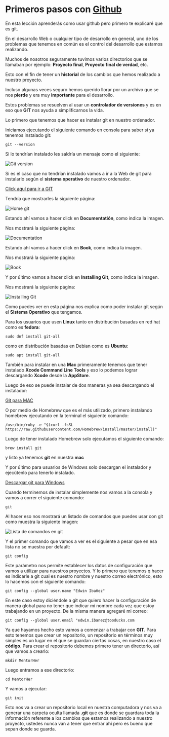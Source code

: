 # Primeros pasos con [Github](https://github.com)

En esta lección aprenderás como usar github pero primero te explicaré que es git.

En el desarrollo Web o cualquier tipo de desarrollo en general, uno de los problemas que tenemos en común es el control del desarrollo que estamos realizando.
 
Muchos de nosotros seguramente tuvimos varios directorios que se llamaban por ejemplo: **Proyecto final**, **Proyecto final de verdad**, etc.

Esto con el fin de tener un **historial** de los cambios que hemos realizado a nuestro proyecto.

Incluso algunas veces seguro hemos querido llorar por un archivo que se nos **pierde** y era muy **importante** para el desarrollo.

Estos problemas se  resuelven al usar un **controlador de versiones** y es en eso que **GIT** nos ayuda a simplificarnos la vida.

Lo primero que tenemos que hacer es instalar git en nuestro ordenador.

Iniciamos ejecutando el siguiente comando en consola para saber si ya tenemos instalado git:

``` git --version ```

Si lo tendrían instalado les saldría un mensaje como el siguiente:

![Git version][git]

[git]: http://i65.tinypic.com/34j2npc.png

Si es el caso que no tendrían instalado vamos a ir a la Web de git para instalarlo según el **sistema operativo** de nuestro ordenador.

[Click aquí para ir a GIT](https://git-scm.com)

Tendría que mostrarles la siguiente página:

![Home git][home]

[home]: http://i68.tinypic.com/2ry21z5.png 

Estando ahí vamos a hacer click en **Documentatión**, como indica la imagen.

Nos mostrará la siguiente página:

![Documentation][doc]

[doc]: http://i68.tinypic.com/2w684sh.png

Estando ahí vamos a hacer click en **Book**, como indica la imagen.

Nos mostrará la siguiente página:

![Book][book]

[book]: http://i65.tinypic.com/2w562k7.png

Y por último vamos a hacer click en **Installing Git**, como indica la imagen.

Nos mostrará la siguiente página:

![Installing Git][Install]

[Install]: http://i64.tinypic.com/2i1l3yt.png

Como puedes ver en esta página nos explica como poder instalar git según el **Sistema Operativo** que tengamos.

Para los usuarios que usen **Linux** tanto en distribución basadas en red hat como es **fedora**:

``` sudo dnf install git-all ```

como en distribución basadas en Debian como es **Ubuntu**:

``` sudo apt install git-all ```

También para instalar en una **Mac** primeramente tenemos que tener instalado **Xcode Command Line Tools** y eso lo podemos lograr descargando **Xcode** desde la **AppStore**.

Luego de eso se puede instalar de dos maneras ya sea descargando el instalador: 

[Git para MAC](https://git-scm.com/download/mac)

O por medio de Homebrew que es el más utilizado, primero instalando homebrew ejecutando en la terminal el siguiente comando:

``` /usr/bin/ruby -e "$(curl -fsSL https://raw.githubusercontent.com/Homebrew/install/master/install)" ```

Luego de tener instalado Homebrew solo ejecutamos el siguiente comando:

``` brew install git ```

y listo ya tenemos **git** en nuestra **mac**

Y por último para usuarios de Windows solo descargan el instalador y ejecútenlo para tenerlo instalado.

[Descargar git para Windows](https://git-scm.com/download/win)

Cuando terminemos de instalar simplemente nos vamos a la consola y vamos a correr el siguiente comando:

``` git ```

Al hacer eso nos mostrará un listado de comandos que puedes usar con git como muestra la siguiente imagen:

![Lista de comandos en git][list]

[list]: http://i64.tinypic.com/b5oehd.png

Y el primer comando que vamos a ver es el siguiente a pesar que en esa lista no se muestra por default:

``` git config ```

Este parámetro nos permite establecer los datos de configuración que vamos a utilizar para nuestros proyectos. Y lo primero que tenemos q hacer es indicarle a git cual es nuestro nombre y nuestro correo electrónico, esto lo hacemos con el siguiente comando:

``` git config --global user.name "Edwin Ibañez" ```

En este caso estoy diciéndole a git que quiero hacer la configuración de manera global para no tener que indicar mi nombre cada vez que estoy trabajando en un proyecto. De la misma manera agregaré mi correo:

``` git config --global user.email "edwin.ibanez@tooducks.com ```

Ya que hayamos hecho esto vamos a comenzar a trabajar con **GIT**.
Para esto tenemos que crear un repositorio, un repositorio en términos muy simples es un lugar en el que se guardan ciertas cosas, en nuestro caso el **código**.
Para crear el repositorio debemos primero tener un directorio, así que vamos a crearlo:

``` mkdir MentorHer ```

Luego entramos a ese directorio:

``` cd MentorHer ```

 Y vamos a ejecutar:
 
``` git init ```

Esto nos va a crear un repositorio local en nuestra computadora y nos va a generar una carpeta oculta llamada **.git** que es donde se guardara toda la información referente a los cambios que estamos realizando a nuestro proyecto, ustedes nunca van a tener que entrar ahí pero es bueno que sepan donde se guarda.